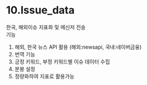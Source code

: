 # 10.Issue_data

한국, 해외이슈 지표화 및 메신저 전송
<br>
기능
1. 해외, 한국 뉴스 API 활용 (해외:newsapi, 국내:네이버금융)
2. 번역 기능
3. 긍정 키워드, 부정 키워드별 이슈 데이터 수집
4. 분봉 설정 
5. 정량화하여 지표로 활용가능

<br>

